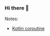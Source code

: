 ### Hi there 👋

Notes: 
- [Kotlin coroutine](https://github.com/Dankosik/Dankosik/blob/main/articles/coroutine.md)
